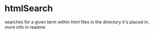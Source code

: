 # htmlSearch
searches for a given term within html files in the directory it's placed in, more info in readme
